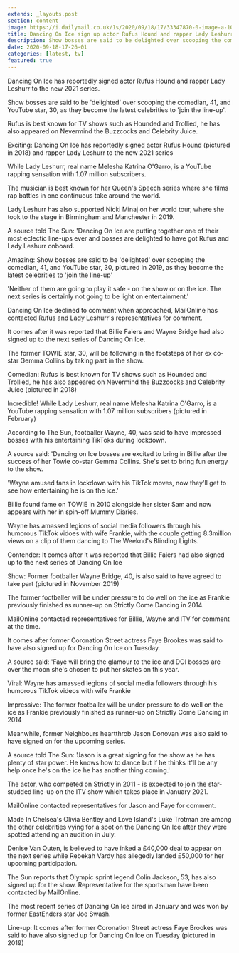 ```yaml
---
extends: _layouts.post
section: content
image: https://i.dailymail.co.uk/1s/2020/09/18/17/33347870-0-image-a-104_1600445377607.jpg 
title: Dancing On Ice sign up actor Rufus Hound and rapper Lady Leshurr 
description: Show bosses are said to be delighted over scooping the comedian, 41, and YouTube star, 30, as they become the latest celebrities to join the line-up. 
date: 2020-09-18-17-26-01 
categories: [latest, tv] 
featured: true 
--- 
```

Dancing On Ice has reportedly signed actor Rufus Hound and rapper Lady Leshurr to the new 2021 series.

Show bosses are said to be 'delighted' over scooping the comedian, 41, and YouTube star, 30, as they become the latest celebrities to 'join the line-up'. 

Rufus is best known for TV shows such as Hounded and Trollied, he has also appeared on Nevermind the Buzzcocks and Celebrity Juice.

Exciting: Dancing On Ice has reportedly signed actor Rufus Hound (pictured in 2018) and rapper Lady Leshurr to the new 2021 series 

While Lady Leshurr, real name Melesha Katrina O'Garro, is a YouTube rapping sensation with 1.07 million subscribers.

The musician is best known for her Queen's Speech series where she films rap battles in one continuous take around the world.

Lady Leshurr has also supported Nicki Minaj on her world tour, where she took to the stage in Birmingham and Manchester in 2019.

A source told The Sun: 'Dancing On Ice are putting together one of their most eclectic line-ups ever and bosses are delighted to have got Rufus and Lady Leshurr onboard. 

Amazing: Show bosses are said to be 'delighted' over scooping the comedian, 41, and YouTube star, 30, pictured in 2019, as they become the latest celebrities to 'join the line-up' 

'Neither of them are going to play it safe - on the show or on the ice. The next series is certainly not going to be light on entertainment.'

Dancing On Ice declined to comment when approached, MailOnline has contacted Rufus and Lady Leshurr's representatives for comment.   

It comes after it was reported that Billie Faiers and Wayne Bridge had also signed up to the next series of Dancing On Ice.

The former TOWIE star, 30, will be following in the footsteps of her ex co-star Gemma Collins by taking part in the show.

Comedian: Rufus is best known for TV shows such as Hounded and Trollied, he has also appeared on Nevermind the Buzzcocks and Celebrity Juice (pictured in 2018) 

Incredible! While Lady Leshurr, real name Melesha Katrina O'Garro, is a YouTube rapping sensation with 1.07 million subscribers (pictured in February) 

According to The Sun, footballer Wayne, 40, was said to have impressed bosses with his entertaining TikToks during lockdown. 

A source said: 'Dancing on Ice bosses are excited to bring in Billie after the success of her Towie co-star Gemma Collins. She's set to bring fun energy to the show.

'Wayne amused fans in lockdown with his TikTok moves, now they'll get to see how entertaining he is on the ice.'

Billie found fame on TOWIE in 2010 alongside her sister Sam and now appears with her in spin-off Mummy Diaries. 

Wayne has amassed legions of social media followers through his humorous TikTok vidoes with wife Frankie, with the couple getting 8.3million views on a clip of them dancing to The Weeknd's Blinding Lights.

Contender: It comes after it was reported that Billie Faiers had also signed up to the next series of Dancing On Ice  

Show: Former footballer Wayne Bridge, 40, is also said to have agreed to take part (pictured in November 2019) 

The former footballer will be under pressure to do well on the ice as Frankie previously finished as runner-up on Strictly Come Dancing in 2014.

MailOnline contacted representatives for Billie, Wayne and ITV for comment at the time.

It comes after former Coronation Street actress Faye Brookes was said to have also signed up for Dancing On Ice on Tuesday. 

A source said: 'Faye will bring the glamour to the ice and DOI bosses are over the moon she's chosen to put her skates on this year.

Viral: Wayne has amassed legions of social media followers through his humorous TikTok videos with wife Frankie

Impressive: The former footballer will be under pressure to do well on the ice as Frankie previously finished as runner-up on Strictly Come Dancing in 2014

Meanwhile, former Neighbours heartthrob Jason Donovan was also said to have signed on for the upcoming series.

A source told The Sun: 'Jason is a great signing for the show as he has plenty of star power. He knows how to dance but if he thinks it'll be any help once he's on the ice he has another thing coming.'

The actor, who competed on Strictly in 2011 - is expected to join the star-studded line-up on the ITV show which takes place in January 2021.

MailOnline contacted representatives for Jason and Faye for comment. 

Made In Chelsea's Olivia Bentley and Love Island's Luke Trotman are among the other celebrities vying for a spot on the Dancing On Ice after they were spotted attending an audition in July. 

Denise Van Outen, is believed to have inked a £40,000 deal to appear on the next series while Rebekah Vardy has allegedly landed £50,000 for her upcoming participation.

The Sun reports that Olympic sprint legend Colin Jackson, 53, has also signed up for the show. Representative for the sportsman have been contacted by MailOnline.

The most recent series of Dancing On Ice aired in January and was won by former EastEnders star Joe Swash.  

Line-up: It comes after former Coronation Street actress Faye Brookes was said to have also signed up for Dancing On Ice on Tuesday (pictured in 2019)

